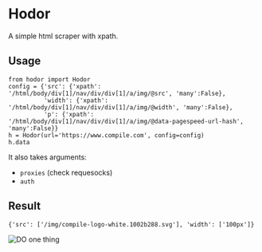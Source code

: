 # Hodor

A simple html scraper with xpath.

## Usage
```
from hodor import Hodor
config = {'src': {'xpath': '/html/body/div[1]/nav/div/div[1]/a/img/@src', 'many':False},
          'width': {'xpath': '/html/body/div[1]/nav/div/div[1]/a/img/@width', 'many':False},
          'p': {'xpath': '/html/body/div[1]/nav/div/div[1]/a/img/@data-pagespeed-url-hash', 'many':False}}
h = Hodor(url='https://www.compile.com', config=config)
h.data
```

It also takes arguments:

- ```proxies``` (check requesocks)
- ```auth```

## Result
```
{'src': ['/img/compile-logo-white.1002b288.svg'], 'width': ['100px']}
```

![DO one thing](https://pbs.twimg.com/media/CjSN_N5XIAEmnc0.jpg)
